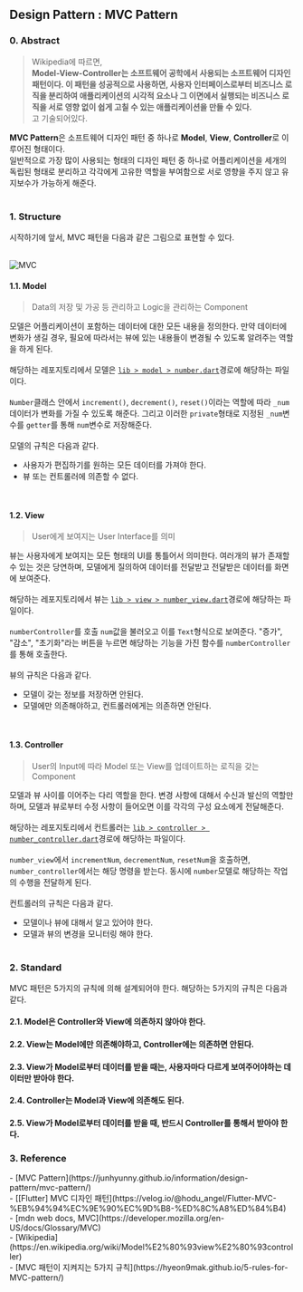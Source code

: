 ## Design Pattern : MVC Pattern

<h3>0. Abstract</h3>

> Wikipedia에 따르면,<br>
> **Model-View-Controller는 소프트웨어 공학에서 사용되는 소프트웨어 디자인 패턴이다. 이 패턴을 성공적으로 사용하면, 사용자 인터페이스로부터 비즈니스 로직을 분리하여 애플리케이션의 시각적 요소나 그 이면에서 실행되는 비즈니스 로직을 서로 영향 없이 쉽게 고칠 수 있는 애플리케이션을 만들 수 있다.**<br>
> 고 기술되어있다.

**MVC Pattern**은 소프트웨어 디자인 패턴 중 하나로 **Model**, **View**, **Controller**로 이루어진 형태이다.
<br>
일반적으로 가장 많이 사용되는 형태의 디자인 패턴 중 하나로 어플리케이션을 세개의 독립된 형태로 분리하고 각각에게 고유한 역할을 부여함으로 서로 영향을 주지 않고 유지보수가 가능하게 해준다.
<br><br>

<h3>1. Structure</h3>
시작하기에 앞서, MVC 패턴을 다음과 같은 그림으로 표현할 수 있다.
<br><br>

![MVC](https://github.com/IIIBreakeRIII/IIIBreakeRIII.github.io/assets/89850286/3b081d88-49a0-4a3b-aab3-47c50a66acb7)

<h4>1.1. Model</h4>

> Data의 저장 및 가공 등 관리하고 Logic을 관리하는 Component

모델은 어플리케이션이 포함하는 데이터에 대한 모든 내용을 정의한다. 만약 데이터에 변화가 생길 경우, 필요에 따라서는 뷰에 있는 내용들이 변경될 수 있도록 알려주는 역할을 하게 된다.
<br><br>
해당하는 레포지토리에서 모델은 [`lib > model > number.dart`](https://github.com/IIIBreakeRIII/mvc_pattern_exercise/blob/main/lib/model/number.dart)경로에 해당하는 파일이다.
<br><br>
`Number`클래스 안에서 `increment()`, `decrement()`, `reset()`이라는 역할에 따라 `_num` 데이터가 변화를 가질 수 있도록 해준다. 그리고 이러한 `private`형태로 지정된 `_num`변수를 `getter`를 통해 `num`변수로 저장해준다.
<br><br>
모델의 규칙은 다음과 같다.
 - 사용자가 편집하기를 원하는 모든 데이터를 가져야 한다. 
 - 뷰 또는 컨트롤러에 의존할 수 없다.

<br>
<h4>1.2. View</h4>

> User에게 보여지는 User Interface를 의미

뷰는 사용자에게 보여지는 모든 형태의 UI를 통틀어서 의미한다. 여러개의 뷰가 존재할 수 있는 것은 당연하며, 모델에게 질의하여 데이터를 전달받고 전달받은 데이터를 화면에 보여준다.
<br><br>
해당하는 레포지토리에서 뷰는 [`lib > view > number_view.dart`](https://github.com/IIIBreakeRIII/mvc_pattern_exercise/blob/main/lib/view/number_view.dart)경로에 해당하는 파일이다.
<br><br>
`numberController`를 호출 `num`값을 불러오고 이를 `Text`형식으로 보여준다. "증가", "감소", "초기화"라는 버튼을 누르면 해당하는 기능을 가진 함수를 `numberController`를 통해 호출한다.
<br><br>
뷰의 규칙은 다음과 같다.
 - 모델이 갖는 정보를 저장하면 안된다.
 - 모델에만 의존해야하고, 컨트롤러에게는 의존하면 안된다.

<br>
<h4>1.3. Controller</h4>

> User의 Input에 따라 Model 또는 View를 업데이트하는 로직을 갖는 Component

모델과 뷰 사이를 이어주는 다리 역할을 한다. 변경 사항에 대해서 수신과 발신의 역할만 하며, 모델과 뷰로부터 수정 사항이 들어오면 이를 각각의 구성 요소에게 전달해준다.
<br><br>
해당하는 레포지토리에서 컨트롤러는 [`lib > controller > number_controller.dart`](https://github.com/IIIBreakeRIII/mvc_pattern_exercise/tree/main/lib/controller)경로에 해당하는 파일이다.
<br><br>
`number_view`에서 `incrementNum`, `decrementNum`, `resetNum`을 호출하면, `number_controller`에서는 해당 명령을 받는다. 동시에 `number`모델로 해당하는 작업의 수행을 전달하게 된다.
<br><br>
컨트롤러의 규칙은 다음과 같다.
 - 모델이나 뷰에 대해서 알고 있어야 한다.
 - 모델과 뷰의 변경을 모니터링 해야 한다.
<br><br>

<h3>2. Standard</h3>
MVC 패턴은 5가지의 규칙에 의해 설계되어야 한다. 해당하는 5가지의 규칙은 다음과 같다.

<br>
<h4>2.1. Model은 Controller와 View에 의존하지 않아야 한다.</h4>
<h4>2.2. View는 Model에만 의존해야하고, Controller에는 의존하면 안된다.</h4>
<h4>2.3. View가 Model로부터 데이터를 받을 때는, 사용자마다 다르게 보여주어야하는 데이터만 받아야 한다.</h4>
<h4>2.4. Controller는 Model과 View에 의존해도 된다.</h4>
<h4>2.5. View가 Model로부터 데이터를 받을 때, 반드시 Controller를 통해서 받아야 한다.</h4>

<h3>3. Reference</h3>
 - [MVC Pattern](https://junhyunny.github.io/information/design-pattern/mvc-pattern/)
 <br>
 - [[Flutter] MVC 디자인 패턴](https://velog.io/@hodu_angel/Flutter-MVC-%EB%94%94%EC%9E%90%EC%9D%B8-%ED%8C%A8%ED%84%B4)
 <br>
 - [mdn web docs, MVC](https://developer.mozilla.org/en-US/docs/Glossary/MVC)
 <br>
 - [Wikipedia](https://en.wikipedia.org/wiki/Model%E2%80%93view%E2%80%93controller)
 <br>
 - [MVC 패턴이 지켜지는 5가지 규칙](https://hyeon9mak.github.io/5-rules-for-MVC-pattern/)